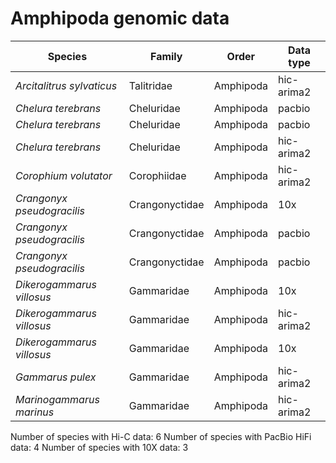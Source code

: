 # Amphipoda genomic data

| Species | Family | Order | Data type |
| -- | --- | --- | --- |
| *Arcitalitrus sylvaticus* | Talitridae | Amphipoda | hic-arima2 |
| *Chelura terebrans* | Cheluridae | Amphipoda | pacbio |
| *Chelura terebrans* | Cheluridae | Amphipoda | pacbio |
| *Chelura terebrans* | Cheluridae | Amphipoda | hic-arima2 |
| *Corophium volutator* | Corophiidae | Amphipoda | hic-arima2 |
| *Crangonyx pseudogracilis* | Crangonyctidae | Amphipoda | 10x |
| *Crangonyx pseudogracilis* | Crangonyctidae | Amphipoda | pacbio |
| *Crangonyx pseudogracilis* | Crangonyctidae | Amphipoda | pacbio |
| *Dikerogammarus villosus* | Gammaridae | Amphipoda | 10x |
| *Dikerogammarus villosus* | Gammaridae | Amphipoda | hic-arima2 |
| *Dikerogammarus villosus* | Gammaridae | Amphipoda | 10x |
| *Gammarus pulex* | Gammaridae | Amphipoda | hic-arima2 |
| *Marinogammarus marinus* | Gammaridae | Amphipoda | hic-arima2 |

Number of species with Hi-C data: 6
Number of species with PacBio HiFi data: 4
Number of species with 10X data: 3
